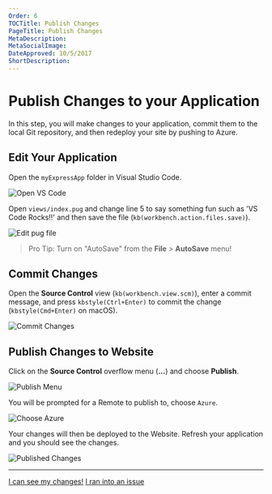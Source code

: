 ```yaml
---
Order: 6
TOCTitle: Publish Changes
PageTitle: Publish Changes
MetaDescription:
MetaSocialImage:
DateApproved: 10/5/2017
ShortDescription:
---
```

# Publish Changes to your Application

In this step, you will make changes to your application, commit them to the local Git repository, and then redeploy your site by pushing to Azure.

## Edit Your Application

Open the `myExpressApp` folder in Visual Studio Code.

![Open VS Code](nodejs-deployment_openvscode.png)

Open `views/index.pug` and change line 5 to say something fun such as 'VS Code Rocks!!' and then save the file (`kb(workbench.action.files.save)`).

![Edit pug file](nodejs-deployment_editpugfile.png)

> Pro Tip: Turn on "AutoSave" from the **File** > **AutoSave** menu!

## Commit Changes

Open the **Source Control** view (`kb(workbench.view.scm)`), enter a commit message, and press `kbstyle(Ctrl+Enter)` to commit the change (`kbstyle(Cmd+Enter)` on macOS).

![Commit Changes](nodejs-deployment_commitchanges.png)

## Publish Changes to Website

Click on the **Source Control** overflow menu (**...**) and choose **Publish**.

![Publish Menu](nodejs-deployment_publishmenu.png)

You will be prompted for a Remote to publish to, choose `Azure`.

![Choose Azure](nodejs-deployment_chooseazure.png)

Your changes will then be deployed to the Website. Refresh your application and you should see the changes.

![Published Changes](nodejs-deployment_vscoderocks.png)

----

<a class="tutorial-next-btn" href="/tutorials/nodejs-deployment/extensions">I can see my changes!</a> <a class="tutorial-feedback-btn" onclick="reportIssue('node-deployment', 'publishing-changes')" href="javascript:void(0)">I ran into an issue</a>